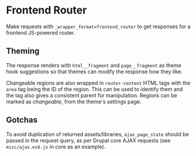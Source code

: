 # Frontend Router

Make requests with `_wrapper_format=frontend_router` to get responses for a
frontend JS-powered router.

## Theming

The response renders with `html__fragment` and `page__fragment` as theme hook
suggestions so that themes can modify the response how they like.

Changeable regions are also wrapped in `router-content` HTML tags with the `area`
tag being the ID of the region. This can be used to identify them and the tag
also gives a consistent parent for manipulation. Regions can be marked as
_changeable_, from the theme's settings page.

## Gotchas

To avoid duplication of returned assets/libraries, `ajax_page_state` should be
passed in the request query, as per Drupal core AJAX requests (see
`misc/ajax.es6.js` in core as an example).
